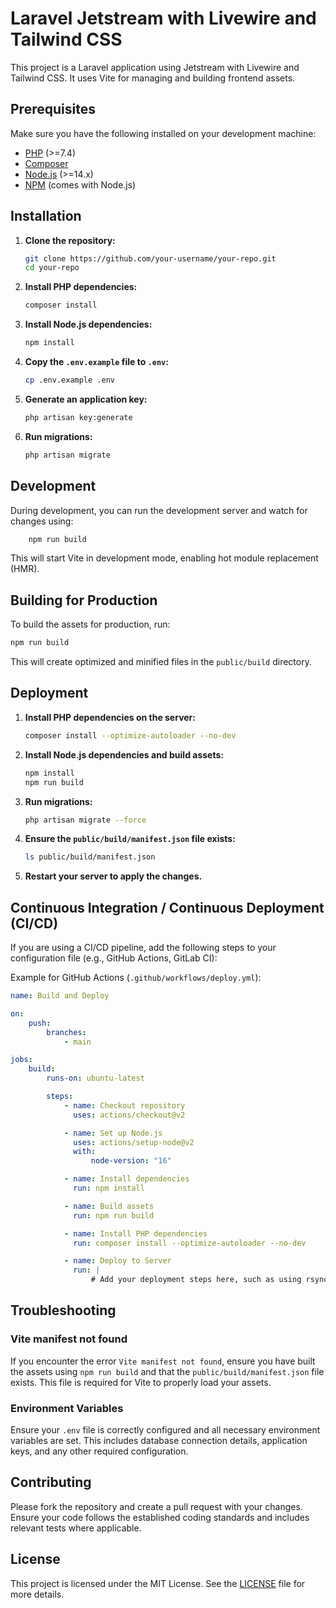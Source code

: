 # Laravel Jetstream with Livewire and Tailwind CSS

This project is a Laravel application using Jetstream with Livewire and Tailwind CSS. It uses Vite for managing and building frontend assets.

## Prerequisites

Make sure you have the following installed on your development machine:

-   [PHP](https://www.php.net/downloads.php) (>=7.4)
-   [Composer](https://getcomposer.org/download/)
-   [Node.js](https://nodejs.org/) (>=14.x)
-   [NPM](https://www.npmjs.com/get-npm) (comes with Node.js)

## Installation

1. **Clone the repository:**

    ```bash
    git clone https://github.com/your-username/your-repo.git
    cd your-repo
    ```

2. **Install PHP dependencies:**

    ```bash
    composer install
    ```

3. **Install Node.js dependencies:**

    ```bash
    npm install
    ```

4. **Copy the `.env.example` file to `.env`:**

    ```bash
    cp .env.example .env
    ```

5. **Generate an application key:**

    ```bash
    php artisan key:generate
    ```

6. **Run migrations:**

    ```bash
    php artisan migrate
    ```

## Development

During development, you can run the development server and watch for changes using:

```bash
    npm run build
```

This will start Vite in development mode, enabling hot module replacement (HMR).

## Building for Production

To build the assets for production, run:

```bash
npm run build
```

This will create optimized and minified files in the `public/build` directory.

## Deployment

1. **Install PHP dependencies on the server:**

    ```bash
    composer install --optimize-autoloader --no-dev
    ```

2. **Install Node.js dependencies and build assets:**

    ```bash
    npm install
    npm run build
    ```

3. **Run migrations:**

    ```bash
    php artisan migrate --force
    ```

4. **Ensure the `public/build/manifest.json` file exists:**

    ```bash
    ls public/build/manifest.json
    ```

5. **Restart your server to apply the changes.**

## Continuous Integration / Continuous Deployment (CI/CD)

If you are using a CI/CD pipeline, add the following steps to your configuration file (e.g., GitHub Actions, GitLab CI):

Example for GitHub Actions (`.github/workflows/deploy.yml`):

```yaml
name: Build and Deploy

on:
    push:
        branches:
            - main

jobs:
    build:
        runs-on: ubuntu-latest

        steps:
            - name: Checkout repository
              uses: actions/checkout@v2

            - name: Set up Node.js
              uses: actions/setup-node@v2
              with:
                  node-version: "16"

            - name: Install dependencies
              run: npm install

            - name: Build assets
              run: npm run build

            - name: Install PHP dependencies
              run: composer install --optimize-autoloader --no-dev

            - name: Deploy to Server
              run: |
                  # Add your deployment steps here, such as using rsync, scp, or deploy to your hosting service
```

## Troubleshooting

### Vite manifest not found

If you encounter the error `Vite manifest not found`, ensure you have built the assets using `npm run build` and that the `public/build/manifest.json` file exists. This file is required for Vite to properly load your assets.

### Environment Variables

Ensure your `.env` file is correctly configured and all necessary environment variables are set. This includes database connection details, application keys, and any other required configuration.

## Contributing

Please fork the repository and create a pull request with your changes. Ensure your code follows the established coding standards and includes relevant tests where applicable.

## License

This project is licensed under the MIT License. See the [LICENSE](LICENSE) file for more details.

```

```
